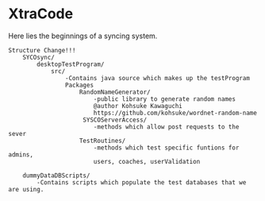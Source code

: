# XtraCode

Here lies the beginnings of a syncing system.

    Structure Change!!!
        SYCOsync/
            desktopTestProgram/
                src/
                    -Contains java source which makes up the testProgram
                    Packages
                        RandomNameGenerator/
                            -public library to generate random names
                            @author Kohsuke Kawaguchi
                            https://github.com/kohsuke/wordnet-random-name
                         SYSCOServerAccess/
                            -methods which allow post requests to the sever
                        TestRoutines/
                            -methods which test specific funtions for admins,
                            users, coaches, userValidation
                
        dummyDataDBScripts/
            -Contains scripts which populate the test databases that we are using.
